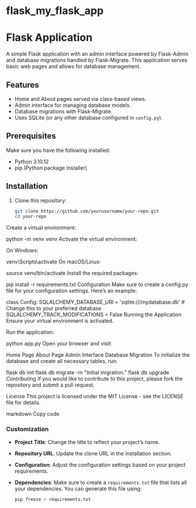 # flask_my_flask_app
# Flask Application

A simple Flask application with an admin interface powered by Flask-Admin and database migrations handled by Flask-Migrate. This application serves basic web pages and allows for database management.

## Features

- Home and About pages served via class-based views.
- Admin interface for managing database models.
- Database migrations with Flask-Migrate.
- Uses SQLite (or any other database configured in `config.py`).

## Prerequisites

Make sure you have the following installed:

- Python 3.10.12
- pip (Python package installer)

## Installation

1. Clone this repository:

   ```bash
   git clone https://github.com/yourusername/your-repo.git
   cd your-repo
Create a virtual environment:



python -m venv venv
Activate the virtual environment:

On Windows:



venv\Scripts\activate
On macOS/Linux:


source venv/bin/activate
Install the required packages:


pip install -r requirements.txt
Configuration
Make sure to create a config.py file for your configuration settings. Here’s an example:


class Config:
    SQLALCHEMY_DATABASE_URI = 'sqlite:///mydatabase.db'  # Change this to your preferred database
    SQLALCHEMY_TRACK_MODIFICATIONS = False
Running the Application
Ensure your virtual environment is activated.

Run the application:


python app.py
Open your browser and visit:

Home Page
About Page
Admin Interface
Database Migration
To initialize the database and create all necessary tables, run:


flask db init
flask db migrate -m "Initial migration."
flask db upgrade
Contributing
If you would like to contribute to this project, please fork the repository and submit a pull request.

License
This project is licensed under the MIT License - see the LICENSE file for details.

markdown
Copy code

### Customization

- **Project Title**: Change the title to reflect your project’s name.
- **Repository URL**: Update the clone URL in the installation section.
- **Configuration**: Adjust the configuration settings based on your project requirements.
- **Dependencies**: Make sure to create a `requirements.txt` file that lists all your dependencies. You can generate this file using:

  ```bash
  pip freeze > requirements.txt